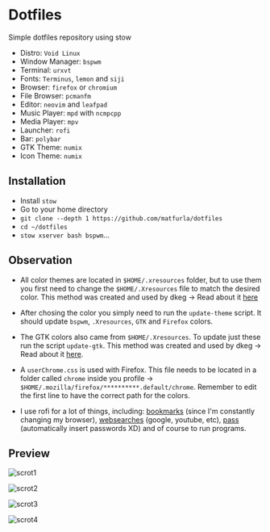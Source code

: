# Dotfiles 

Simple dotfiles repository using stow

 - Distro: `Void Linux`
 - Window Manager: `bspwm`
 - Terminal: `urxvt`
 - Fonts: `Terminus`, `lemon` and `siji`
 - Browser: `firefox` or `chromium`
 - File Browser: `pcmanfm`
 - Editor: `neovim` and `leafpad`
 - Music Player: `mpd` with `ncmpcpp`
 - Media Player: `mpv`
 - Launcher: `rofi`
 - Bar: `polybar`
 - GTK Theme: `numix`
 - Icon Theme: `numix`


## Installation 

 - Install `stow`
 - Go to your home directory
 - `git clone --depth 1 https://github.com/matfurla/dotfiles`
 - `cd ~/dotfiles`
 - `stow xserver bash bspwm`...


## Observation 

 - All color themes are located in `$HOME/.xresources` folder, but to use them you first need to change the `$HOME/.Xresources` file to match the desired color. This method was created and used by dkeg -> Read about it [here](https://github.com/dkeg/crayolo)

 - After chosing the color you simply need to run the `update-theme` script. It should update `bspwm`, `.Xresources`, `GTK` and `Firefox` colors.

 - The GTK colors also came from `$HOME/.Xresources`. To update just these run the script `update-gtk`. This method was created and used by dkeg -> Read about it [here](https://github.com/dkeg/inspin/blob/master/gtkColor).
 
 - A `userChrome.css` is used with Firefox. This file needs to be located in a folder called `chrome` inside you profile -> `$HOME/.mozilla/firefox/**********.default/chrome`. Remember to edit the first line to have the correct path for the colors.

 - I use rofi for a lot of things, including: [bookmarks](https://github.com/carnager/robot) (since I'm constantly changing my browser), [websearches](https://github.com/gotbletu/shownotes/blob/master/rofi-scripts-collection/rofi-bangs.sh) (google, youtube, etc), [pass](https://github.com/carnager/rofi-pass) (automatically insert passwords XD) and of course to run programs.


## Preview 

![scrot1](https://i.imgur.com/MpHzwIx.png)

![scrot2](https://i.imgur.com/CChOqJk.png)

![scrot3](https://i.imgur.com/J3B9KqV.png)

![scrot4](https://i.imgur.com/x893NaY.png)
